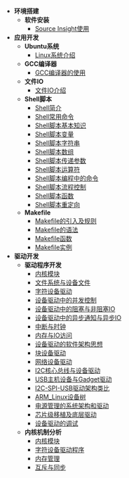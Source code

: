 - **环境搭建**
  - **软件安装**
    - [Source Insight使用](/_docs/linux/environment_construction/01_sourceinsight使用.md) 
- **应用开发**
  - **Ubuntu系统**
    - [Linux系统介绍](/_docs/linux/application_development/ubuntu/01_linux系统介绍.md)
  - **GCC编译器**
    - [GCC编译器的使用](/_docs/linux/application_development/gcc/01_gcc编译器的使用.md)
  - **文件IO**
    - [文件IO介绍](/_docs/linux/application_development/io/01_文件IO.md)
  - **Shell脚本**
    - [Shell简介](/_docs/linux/application_development/shell/01_shell简介.md)
    - [Shell常用命令](/_docs/linux/application_development/shell/02_shell常用命令.md)
    - [Shell脚本基本知识](/_docs/linux/application_development/shell/03_shell脚本基本知识.md)
    - [Shell脚本变量](/_docs/linux/application_development/shell/04_shell变量.md)
    - [Shell脚本字符串](/_docs/linux/application_development/shell/05_shell字符串.md)
    - [Shell脚本数组](/_docs/linux/application_development/shell/06_shell数组.md)
    - [Shell脚本传递参数](/_docs/linux/application_development/shell/07_shell传递参数.md)
    - [Shell脚本运算符](/_docs/linux/application_development/shell/08_shell运算符.md)
    - [Shell脚本编程中的命令](/_docs/linux/application_development/shell/09_shell编程中的命令.md)
    - [Shell脚本流程控制](/_docs/linux/application_development/shell/10_shell流程控制.md)
    - [Shell脚本函数](/_docs/linux/application_development/shell/11_shell函数.md)
    - [Shell脚本重定向](/_docs/linux/application_development/shell/12_shell重定向.md)
  - **Makefile**
    - [Makefile的引入及规则](/_docs/linux/application_development/makefile/01_Makefile的引入及规则.md)
    - [Makefile的语法](/_docs/linux/application_development/makefile/02_Makefile的语法.md)
    - [Makefile函数](/_docs/linux/application_development/makefile/03_Makefile函数.md)
    - [Makefile实例](/_docs/linux/application_development/makefile/04_Makefile实例.md)
- **驱动开发**
  - **驱动程序开发**
    - [内核模块](/_docs/linux/drive_development/drive_program/01_内核模块.md)
    - [文件系统与设备文件](/_docs/linux/drive_development/drive_program/02_文件系统与设备文件.md)
    - [字符设备驱动](/_docs/linux/drive_development/drive_program/03_字符设备驱动.md)
    - [设备驱动中的并发控制](/_docs/linux/drive_development/drive_program/04_设备驱动中的并发控制.md)
    - [设备驱动中的阻塞与非阻塞IO](/_docs/linux/drive_development/drive_program/05_设备驱动中的阻塞与非阻塞IO.md)
    - [设备驱动中的异步通知与异步IO](/_docs/linux/drive_development/drive_program/06_设备驱动中的异步通知与异步IO.md.md)
    - [中断与时钟](/_docs/linux/drive_development/drive_program/07_中断与时钟.md)
    - [内存与IO访问](/_docs/linux/drive_development/drive_program/08_内存与IO访问.md)
    - [设备驱动的软件架构思想](/_docs/linux/drive_development/drive_program/09_设备驱动的软件架构思想.md)
    - [块设备驱动](/_docs/linux/drive_development/drive_program/10_块设备驱动.md)
    - [网络设备驱动](/_docs/linux/drive_development/drive_program/11_网络设备驱动.md)
    - [I2C核心总线与设备驱动](/_docs/linux/drive_development/drive_program/12_I2C核心总线与设备驱动.md)
    - [USB主机设备与Gadget驱动](/_docs/linux/drive_development/drive_program/13_USB主机设备与Gadget驱动.md)
    - [I2C-SPI-USB驱动架构类比](/_docs/linux/drive_development/drive_program/14_I2C-SPI-USB驱动架构类比.md)
    - [ARM_Linux设备树](/_docs/linux/drive_development/drive_program/15_ARM_Linux设备树.md)
    - [电源管理的系统架构和驱动](/_docs/linux/drive_development/drive_program/16_电源管理的系统架构和驱动.md)
    - [芯片级移植及底层驱动](/_docs/linux/drive_development/drive_program/17_芯片级移植及底层驱动.md)
    - [设备驱动的调试](/_docs/linux/drive_development/drive_program/18_设备驱动的调试.md)
  - **内核机制分析**
    - [内核模块](/_docs/linux/drive_development/kernel_mechanism/01_内核模块.md)
    - [字符设备驱动程序](/_docs/linux/drive_development/kernel_mechanism/02_字符设备驱动程序.md)
    - [内存管理](/_docs/linux/drive_development/kernel_mechanism/03_内存管理.md)
    - [互斥与同步](/_docs/linux/drive_development/kernel_mechanism/04_互斥与同步.md)